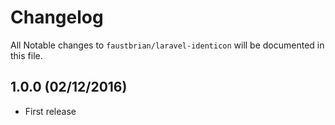 # Changelog

All Notable changes to `faustbrian/laravel-identicon` will be documented in this file.

## 1.0.0 (02/12/2016)
- First release
